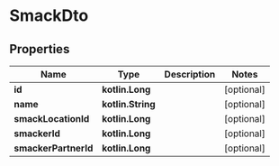
# SmackDto

## Properties
Name | Type | Description | Notes
------------ | ------------- | ------------- | -------------
**id** | **kotlin.Long** |  |  [optional]
**name** | **kotlin.String** |  |  [optional]
**smackLocationId** | **kotlin.Long** |  |  [optional]
**smackerId** | **kotlin.Long** |  |  [optional]
**smackerPartnerId** | **kotlin.Long** |  |  [optional]



